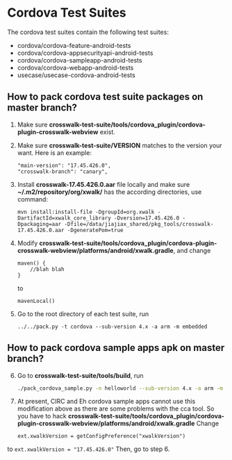 # Cordova Test Suites

The cordova test suites contain the following test suites:

* cordova/cordova-feature-android-tests
* cordova/cordova-appsecurityapi-android-tests
* cordova/cordova-sampleapp-android-tests
* cordova/cordova-webapp-android-tests
* usecase/usecase-cordova-android-tests

## How to pack cordova test suite packages on master branch?
1. Make sure **crosswalk-test-suite/tools/cordova_plugin/cordova-plugin-crosswalk-webview** exist.
2. Make sure **crosswalk-test-suite/VERSION** matches to the version your want. Here is an example:

    ```
    "main-version": "17.45.426.0",
    "crosswalk-branch": "canary",
    ```

3. Install **crosswalk-17.45.426.0.aar** file locally and make sure **~/.m2/repository/org/xwalk/** has the according directories, use command:

    ```
    mvn install:install-file -DgroupId=org.xwalk -DartifactId=xwalk_core_library -Dversion=17.45.426.0 -Dpackaging=aar -Dfile=/data/jiajiax_shared/pkg_tools/crosswalk-17.45.426.0.aar -DgeneratePom=true
    ```

4. Modify **crosswalk-test-suite/tools/cordova_plugin/cordova-plugin-crosswalk-webview/platforms/android/xwalk.gradle**, and change 

    ```
    maven() {
        //blah blah
    }
    ```
    to

    ```
    mavenLocal()
    ```

5. Go to the root directory of each test suite, run

    ```
    ../../pack.py -t cordova --sub-version 4.x -a arm -m embedded
    ```

## How to pack cordova sample apps apk on master branch?
6. Go to **crosswalk-test-suite/tools/build**, run

    ```Bash
    ./pack_cordova_sample.py -n helloworld --sub-version 4.x -a arm -m embedded
    ```

7. At present, CIRC and Eh cordova sample apps cannot use this modification above as there are some problems with the cca tool. So you have to hack
**crosswalk-test-suite/tools/cordova_plugin/cordova-plugin-crosswalk-webview/platforms/android/xwalk.gradle**
Change

    ```
    ext.xwalkVersion = getConfigPreference("xwalkVersion")
    ```
to
    ```
    ext.xwalkVersion = "17.45.426.0"
    ```
Then, go to step 6.
